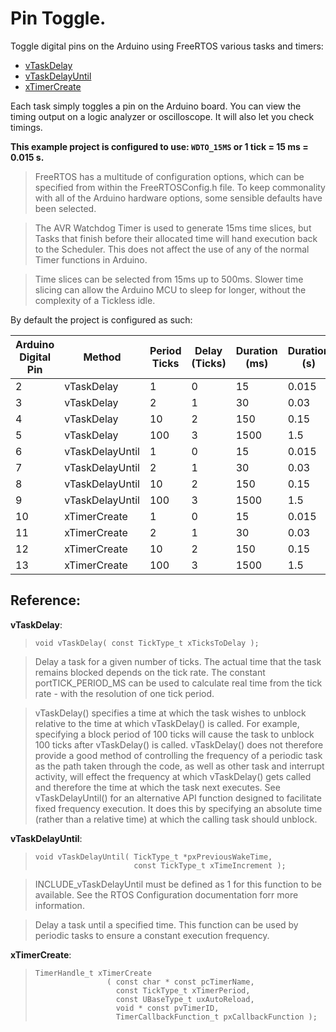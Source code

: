 # Pin Toggle.

Toggle digital pins on the Arduino using FreeRTOS various tasks and timers:

- [vTaskDelay](https://www.freertos.org/a00127.html)
- [vTaskDelayUntil](https://www.freertos.org/vtaskdelayuntil.html)
- [xTimerCreate](https://www.freertos.org/FreeRTOS-timers-xTimerCreate.html)

Each task simply toggles a pin on the Arduino board. You can view the timing output on a logic analyzer or oscilloscope. It will also let you check timings.

**This example project is configured to use: ```WDTO_15MS``` or 1 tick = 15 ms = 0.015 s.**


> FreeRTOS has a multitude of configuration options, which can be specified from within the FreeRTOSConfig.h file. To keep commonality with all of the Arduino hardware options, some sensible defaults have been selected.

> The AVR Watchdog Timer is used to generate 15ms time slices, but Tasks that finish before their allocated time will hand execution back to the Scheduler. This does not affect the use of any of the normal Timer functions in Arduino.

> Time slices can be selected from 15ms up to 500ms. Slower time slicing can allow the Arduino MCU to sleep for longer, without the complexity of a Tickless idle.


By default the project is configured as such:

| Arduino Digital Pin | Method          | Period Ticks | Delay (Ticks) | Duration (ms) | Duration (s) |
|---------------------|-----------------|--------------|---------------|---------------|--------------|
| 2                   | vTaskDelay      | 1            | 0             | 15            | 0.015        |
| 3                   | vTaskDelay      | 2            | 1             | 30            | 0.03         |
| 4                   | vTaskDelay      | 10           | 2             | 150           | 0.15         |
| 5                   | vTaskDelay      | 100          | 3             | 1500          | 1.5          |
| 6                   | vTaskDelayUntil | 1            | 0             | 15            | 0.015        |
| 7                   | vTaskDelayUntil | 2            | 1             | 30            | 0.03         |
| 8                   | vTaskDelayUntil | 10           | 2             | 150           | 0.15         |
| 9                   | vTaskDelayUntil | 100          | 3             | 1500          | 1.5          |
| 10                  | xTimerCreate    | 1            | 0             | 15            | 0.015        |
| 11                  | xTimerCreate    | 2            | 1             | 30            | 0.03         |
| 12                  | xTimerCreate    | 10           | 2             | 150           | 0.15         |
| 13                  | xTimerCreate    | 100          | 3             | 1500          | 1.5          |


## Reference:

**vTaskDelay**:

>     void vTaskDelay( const TickType_t xTicksToDelay );

> Delay a task for a given number of ticks. The actual time that the task remains blocked depends on the tick rate. The constant portTICK_PERIOD_MS can be used to calculate real time from the tick rate - with the resolution of one tick period.

> vTaskDelay() specifies a time at which the task wishes to unblock relative to the time at which vTaskDelay() is called. For example, specifying a block period of 100 ticks will cause the task to unblock 100 ticks after vTaskDelay() is called. vTaskDelay() does not therefore provide a good method of controlling the frequency of a periodic task as the path taken through the code, as well as other task and interrupt activity, will effect the frequency at which vTaskDelay() gets called and therefore the time at which the task next executes. See vTaskDelayUntil() for an alternative API function designed to facilitate fixed frequency execution. It does this by specifying an absolute time (rather than a relative time) at which the calling task should unblock. 

**vTaskDelayUntil**:

>     void vTaskDelayUntil( TickType_t *pxPreviousWakeTime,
>                           const TickType_t xTimeIncrement );

> INCLUDE_vTaskDelayUntil must be defined as 1 for this function to be available. See the RTOS Configuration documentation forr more information.

> Delay a task until a specified time. This function can be used by periodic tasks to ensure a constant execution frequency. 

**xTimerCreate**:

>     TimerHandle_t xTimerCreate
>                     ( const char * const pcTimerName,
>                       const TickType_t xTimerPeriod,
>                       const UBaseType_t uxAutoReload,
>                       void * const pvTimerID,
>                       TimerCallbackFunction_t pxCallbackFunction );